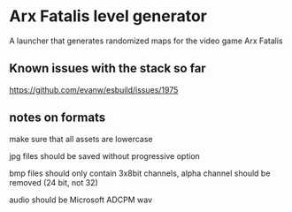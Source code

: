 # Arx Fatalis level generator

A launcher that generates randomized maps for the video game Arx Fatalis

## Known issues with the stack so far

https://github.com/evanw/esbuild/issues/1975

## notes on formats

make sure that all assets are lowercase

jpg files should be saved without progressive option

bmp files should only contain 3x8bit channels, alpha channel should be removed (24 bit, not 32)

audio should be Microsoft ADCPM wav
